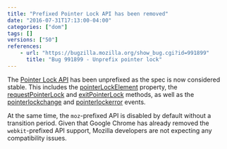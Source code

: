 ```yaml
---
title: "Prefixed Pointer Lock API has been removed"
date: "2016-07-31T17:13:00-04:00"
categories: ["dom"]
tags: []
versions: ["50"]
references:
    - url: "https://bugzilla.mozilla.org/show_bug.cgi?id=991899"
      title: "Bug 991899 - Unprefix pointer lock"
---
```

The [Pointer Lock API](https://developer.mozilla.org/en-US/docs/Web/API/Pointer_Lock_API) has been unprefixed as the spec is now considered stable. This includes the [pointerLockElement](https://developer.mozilla.org/en-US/docs/Web/API/Document/pointerLockElement) property, the [requestPointerLock](https://developer.mozilla.org/en-US/docs/Web/API/Element/requestPointerLock) and [exitPointerLock](https://developer.mozilla.org/en-US/docs/Web/API/Document/exitPointerLock) methods, as well as the [pointerlockchange](https://developer.mozilla.org/en-US/docs/Web/Events/pointerlockchange) and [pointerlockerror](https://developer.mozilla.org/en-US/docs/Web/Events/pointerlockerror) events.

At the same time, the `moz`-prefixed API is disabled by default without a transition period. Given that Google Chrome has already removed the `webkit`-prefixed API support, Mozilla developers are not expecting any compatibility issues.
